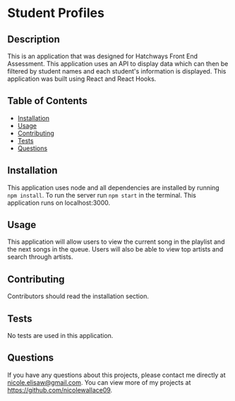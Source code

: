 # Student Profiles

## Description 
This is an application that was designed for Hatchways Front End Assessment. This application uses an API to display data which can then be filtered by student names and each student's information is displayed. This application was built using React and React Hooks. 

## Table of Contents
* [Installation](#installation)
* [Usage](#usage)
* [Contributing](#contributing)
* [Tests](#tests)
* [Questions](#questions)

## Installation 
This application uses node and all dependencies are installed by running `npm install`. To run the server run `npm start` in the terminal. This application runs on localhost:3000. 

## Usage 
This application will allow users to view the current song in the playlist and the next songs in the queue. Users will also be able to view top artists and search through artists.<br>

## Contributing 
Contributors should read the installation section. 

## Tests
No tests are used in this application.

## Questions
If you have any questions about this projects, please contact me directly at nicole.elisaw@gmail.com. You can view more of my projects at https://github.com/nicolewallace09.